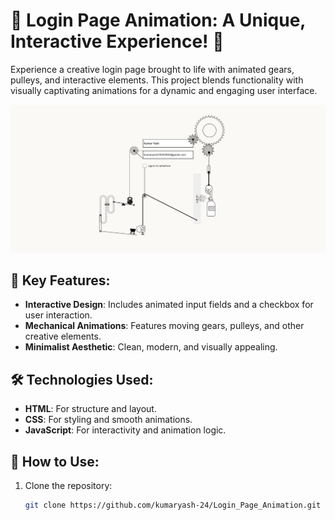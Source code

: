 # 🚀 Login Page Animation: A Unique, Interactive Experience! 🚀

Experience a creative login page brought to life with animated gears, pulleys, and interactive elements. This project blends functionality with visually captivating animations for a dynamic and engaging user interface.

![image alt](https://github.com/kumaryash-24/Login_Page_Animation/blob/32357ef536af690cfacc8ef597e2bde7a17e7fb7/Screenshot.png)


## 🌟 Key Features:
- **Interactive Design**: Includes animated input fields and a checkbox for user interaction.
- **Mechanical Animations**: Features moving gears, pulleys, and other creative elements.
- **Minimalist Aesthetic**: Clean, modern, and visually appealing.

## 🛠 Technologies Used:
- **HTML**: For structure and layout.
- **CSS**: For styling and smooth animations.
- **JavaScript**: For interactivity and animation logic.

## 🚀 How to Use:
1. Clone the repository:
   ```bash
   git clone https://github.com/kumaryash-24/Login_Page_Animation.git

